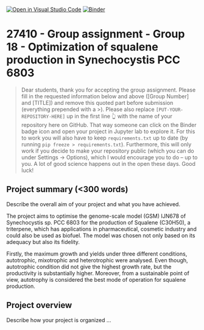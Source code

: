 [![Open in Visual Studio Code](https://classroom.github.com/assets/open-in-vscode-c66648af7eb3fe8bc4f294546bfd86ef473780cde1dea487d3c4ff354943c9ae.svg)](https://classroom.github.com/online_ide?assignment_repo_id=9067982&assignment_repo_type=AssignmentRepo)
[![Binder](https://mybinder.org/badge_logo.svg)](https://mybinder.org/v2/gh/27410/27410-group-assigment-group18_squalene_production/main)

# 27410 - Group assignment - Group 18 - Optimization of squalene production in Synechocystis PCC 6803

> Dear students, thank you for accepting the group assignment. Please fill in the
> requested information below and above ([Group Number] and [TITLE]) and remove this quoted part before submission (everything prepended with a >).
> Please also replace `[PUT-YOUR-REPOSITORY-HERE]` up in the first line 👆 with the name of your repository here on GitHub.
> That way someone can click on the Binder badge icon and open your project in Jupyter lab to explore it.
> For this to work you will also have to keep `requirements.txt` up to date (by running `pip freeze > requirements.txt`).
> Furthermore, this will only work if you decide to make your repository public (which you can do under Settings -> Options),
> which I would encourage you to do – up to you. A lot of good science happens out in the open these days.
> Good luck!

## Project summary (<300 words)
Describe the overall aim of your project and what you have achieved.

The project aims to optimise the genome-scale model (GSM) IJN678 of Synechocystis sp. PCC 6803 for the production of Squalene (C30H50), a triterpene, which has applications in pharmaceutical, cosmetic industry and could also be used as biofuel. The model was chosen not only based on its adequacy but also its fidelity.

Firstly, the maximum growth and yields under three different conditions, autotrophic, mixotrophic and heterotrophic were analysed. Even though, autotrophic condition did not give the highest growth rate, but the productivity is substantially higher. Moreover, from a sustainable point of view, autotrophy is considered the best mode of operation for squalene production.






## Project overview
Describe how your project is organized ...

